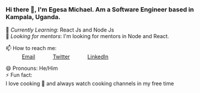 <!-- <img src="https://drive.google.com/file/d/1ql2fL33N417pQJyqBIjzFXwCBevpm91b/view?usp=sharing"/> -->
 
### Hi there 👋, I'm Egesa Michael. Am a Software Engineer based in Kampala, Uganda.<br>
 
 
🌱 *Currently Learning*: React Js and Node Js<br>
🤔 *Looking for mentors*: I'm looking for mentors in Node and React.<br>
<!-- 💬 Ask me about: how to mentor students, creating a portfolio site for you, or assistance with an application you are working on. <br> -->
📫 How to reach me: <br>
&nbsp;&nbsp;&nbsp;&nbsp;&nbsp;&nbsp;&nbsp;&nbsp;&nbsp;&nbsp; [Email](devmichaelegesa@gmail.com)
&nbsp;&nbsp;&nbsp;&nbsp;&nbsp;&nbsp;&nbsp;&nbsp;&nbsp;&nbsp; [Twitter](https://www.twitter.com/egesamicheal)
&nbsp;&nbsp;&nbsp;&nbsp;&nbsp;&nbsp;&nbsp;&nbsp;&nbsp;&nbsp; [LinkedIn](https://www.linkedin.com/in/egmich92)
 
😄 Pronouns: He/Him <br>
⚡ Fun fact:<br>
I love cooking 🍟 and always watch cooking channels in my free time  <br>
 
 
<!--

 
Here are some ideas to get you started:
 
- 🔭 I'm currently working on ...
- 🌱 I'm currently learning ...
- 👯 I'm looking to collaborate on ...
- 🤔 I'm looking for help with ...
- 💬 Ask me about ...
- 📫 How to reach me: ...
- 😄 Pronouns: ...
- ⚡ Fun fact: ...
-->
